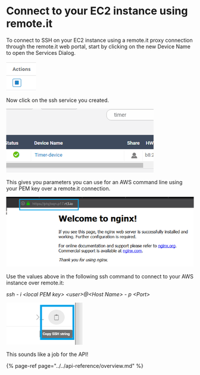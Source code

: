 # Connect to your EC2 instance using remote.it

To connect to SSH on your EC2 instance using a remote.it proxy connection through the remote.it web portal, start by clicking on the new Device Name to open the Services Dialog.

![](../../.gitbook/assets/image%20%2819%29.png)

Now click on the ssh service you created.

![](../../.gitbook/assets/image%20%28284%29.png)

This gives you parameters you can use for an AWS command line using your PEM key over a remote.it connection.

![](../../.gitbook/assets/image%20%28202%29.png)

Use the values above in the following ssh command to connect to your AWS instance over remote.it:

_ssh - i &lt;local PEM key&gt; &lt;user&gt;@&lt;Host Name&gt; - p &lt;Port&gt;_

![](../../.gitbook/assets/image%20%28396%29.png)

This sounds like a job for the API!

{% page-ref page="../../api-reference/overview.md" %}

